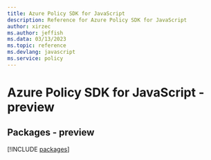 ```yaml
---
title: Azure Policy SDK for JavaScript
description: Reference for Azure Policy SDK for JavaScript
author: xirzec
ms.author: jeffish
ms.data: 03/13/2023
ms.topic: reference
ms.devlang: javascript
ms.service: policy
---
```

# Azure Policy SDK for JavaScript - preview
## Packages - preview
[!INCLUDE [packages](policy-index.md)]